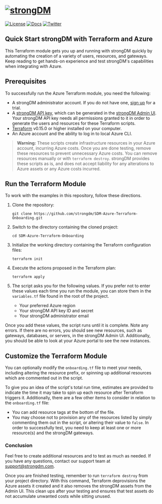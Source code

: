 # [![strongDM](https://assets-global.website-files.com/5ecfe3add0194393eabdf182/5ecfebb04752d36bdbe9bdbf_dark.svg)](https://strongdm.com/)

[![License](https://img.shields.io/badge/License-Apache_2.0-blue.svg)](https://opensource.org/licenses/Apache-2.0)
[![Docs](https://img.shields.io/badge/docs-current-brightgreen.svg)](https://strongdm.com/docs)
[![Twitter](https://img.shields.io/twitter/follow/strongdm.svg?style=social)](https://twitter.com/intent/follow?screen_name=strongdm)

## Quick Start strongDM with Terraform and Azure

This Terraform module gets you up and running with strongDM quickly by automating the creation of a variety of users, resources, and gateways. Keep reading to get hands-on experience and test strongDM's capabilities when integrating with Azure.

## Prerequisites

To successfully run the Azure Terraform module, you need the following:

- A strongDM administrator account. If you do not have one, [sign up](https://www.strongdm.com/signup-contact/) for a trial.
- A [strongDM API key](https://www.strongdm.com/docs/admin-ui-guide/access/api-keys/), which can be generated in the [strongDM Admin UI](https://app.strongdm.com/app/access/tokens). Your strongDM API key needs all permissions granted to it in order to generate the users and resources for these Terraform scripts.
- [Terraform](https://learn.hashicorp.com/tutorials/terraform/install-cli) v0.15.0 or higher installed on your computer.
- An Azure account and the ability to log in to local Azure CLI.

> **Warning:** These scripts create infrastructure resources in your Azure account, incurring Azure costs. Once you are done testing, remove these resources to prevent unnecessary Azure costs. You can remove resources manually or with `terraform destroy`. strongDM provides these scripts as is, and does not accept liability for any alterations to Azure assets or any Azure costs incurred.

## Run the Terraform Module

To work with the examples in this repository, follow these directions.

1. Clone the repository:

    ```shell
    git clone https://github.com/strongdm/SDM-Azure-Terraform-Onboarding.git
    ```

2. Switch to the directory containing the cloned project:

    ```shell
    cd SDM-Azure-Terraform-Onboarding
    ```

3. Initialize the working directory containing the Terraform configuration files:

    ```shell
    terraform init
    ```

4. Execute the actions proposed in the Terraform plan:

    ```shell
    terraform apply
    ```

5. The script asks you for the following values. If you prefer not to enter these values each time you run the module, you can store them in the `variables.tf` file found in the root of the project.

    - Your preferred Azure region
    - Your strongDM API key ID and secret
    - Your strongDM administrator email

Once you add these values, the script runs until it is complete. Note any errors. If there are no errors, you should see new resources, such as gateways, databases, or servers, in the strongDM Admin UI. Additionally, you should be able to look at your Azure portal to see the new instances.

## Customize the Terraform Module

You can optionally modify the `onboarding.tf` file to meet your needs, including altering the resource prefix, or spinning up additional resources which are commented out in the script.

To give you an idea of the script's total run time, estimates are provided to indicate the time it may take to spin up each resource after Terraform triggers it. Additionally, there are a few other items to consider in relation to the `onboarding.tf` file:

- You can add resource tags at the bottom of the file.
- You may choose not to provision any of the resources listed by simply commenting them out in the script, or altering their value to `false`. In order to successfully test, you need to keep at least one or more resource(s) and the strongDM gateways.

### Conclusion

Feel free to create additional resources and to test as much as needed. If you have any questions, contact our support team at [support@strongdm.com](mailto:support@strongdm.com).

Once you are finished testing, remember to run `terraform destroy` from your project directory. With this command, Terraform deprovisions the Azure assets it created and it also removes the strongDM assets from the Admin UI. This clean ups after your testing and ensures that test assets do not accumulate unwanted costs while sitting unused.
